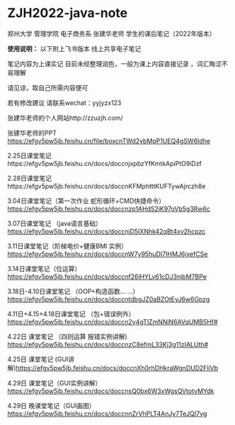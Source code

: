 # ZJH2022-java-note
郑州大学 管理学院 电子商务系 张建华老师  学生的课后笔记（2022年版本）

**使用说明：**
以下附上飞书版本 线上共享电子笔记

笔记内容为上课实记 目前未经整理润色，一般为课上内容直接记录 ，词汇晦涩不易理解 

请见谅，取自己所需内容便可

若有修改建议 请联系wechat：yyjyzx123

张建华老师的个人网站http://zzuzjh.com/

张建华老师的PPT https://efgv5pw5jb.feishu.cn/file/boxcnTWd2ybMpP1UEQ4gSW6Idhe

2.25日课堂笔记https://efgv5pw5jb.feishu.cn/docs/doccnjxpbzYfKmtkApiPtO9iDzf

2.28日课堂笔记https://efgv5pw5jb.feishu.cn/docs/doccnKFMphtttKUFTywAjrczh8e

3.04日课堂笔记（第一次作业 蛇形循环+CMD快捷命令）https://efgv5pw5jb.feishu.cn/docs/doccnzp1AHdS2jK97oVb5g3Rw6c

3.07日课堂笔记 （java语言基础）https://efgv5pw5jb.feishu.cn/docs/doccnjD5IXNhk42qBt4xv2hcpzc

3.11日课堂笔记（阶梯电价+健康BMI 实例）https://efgv5pw5jb.feishu.cn/docs/doccnW7y95huDI7IHMJ6jxefCSe

3.14日课堂笔记（位运算）https://efgv5pw5jb.feishu.cn/docs/doccnf26lHYLv61cDJ3njbM7BPe

3.18日-4.10日课堂笔记 （OOP+构造函数... ...）https://efgv5pw5jb.feishu.cn/docs/doccntdbgJZ0aBZOtEyJ6w6Gpzg

4.11日+4.15+4.18日课堂笔记 （包+错误例外）https://efgv5pw5jb.feishu.cn/docs/doccn2y4gTlZmNNiN6AVqUMB5Hf#

4.22日 课堂笔记 （四则运算 报错实例讲解) https://efgv5pw5jb.feishu.cn/docs/doccnzC8efmL33Kj3g11zIALUth#

4.25日 课堂笔记 (GUI讲解)https://efgv5pw5jb.feishu.cn/docs/doccnXh0rhDHkraWgnDUD2FliVb

4.29日 课堂笔记（GUI实例讲解）https://efgv5pw5jb.feishu.cn/docs/doccnsQ0bx6W3xWgsQVtotvMYdk

4.29日 晚课堂笔记（GUI画图）https://efgv5pw5jb.feishu.cn/docs/doccnnZrVhPLT4AnJy7TeJQI7vg

